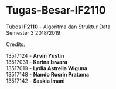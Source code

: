 # Tugas-Besar-IF2110
Tubes <strong>IF2110</strong> - Algoritma dan Struktur Data</br>
Semester 3 2018/2019</br>

Credits:

13517124 - <strong>Arvin Yustin</strong></br>
13517031 - <strong>Karina Iswara</strong></br>
13517019 - <strong>Lydia Astrella Wiguna</strong></br>
13517148 - <strong>Nando Rusrin Pratama</strong></br>
13517142 - <strong>Saskia Imani</strong></br>
